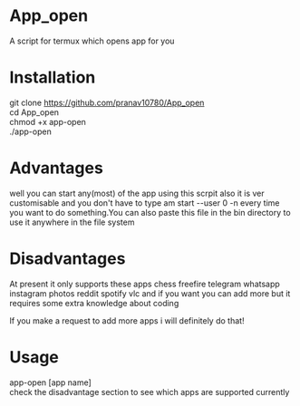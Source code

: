 # App_open  
A script for termux which opens app for you  

# Installation  
git clone https://github.com/pranav10780/App_open   
cd App_open  
chmod +x app-open  
./app-open  

# Advantages  
well you can start any(most) of the app using this scrpit also it is ver customisable and you don't have to type am start --user 0 -n every time you want to do something.You can also paste this file in the bin directory to use it anywhere in the file system   

# Disadvantages  
At present it only supports these apps chess freefire telegram whatsapp instagram photos reddit spotify vlc and if you want you can add more but it requires some extra knowledge about coding  

If you make a request to add more apps i will definitely do that!  

# Usage  
app-open [app name]  
check the disadvantage section to see which apps are supported currently 
